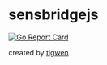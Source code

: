 # sensbridgejs

[![Go Report Card](https://goreportcard.com/badge/github.com/mlctrez/sensbridgejs)](https://goreportcard.com/report/github.com/mlctrez/sensbridgejs)

created by [tigwen](https://github.com/mlctrez/tigwen)
